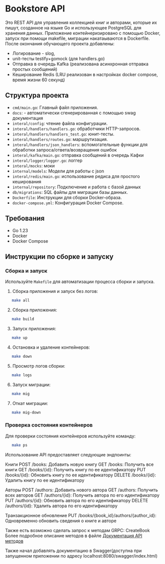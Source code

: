 # Bookstore API

Это REST API для управления коллекцией книг и авторами, которые их пишут, созданное на языке Go и использующее PostgreSQL для хранения данных. Приложение контейнеризировано с помощью Docker, запуск при помощи makefile, миграции накатаываются в Dockerfile. 
После окончания  обучающего проекта добавлены:
- Логирование - slog,
- unit-тесты testify+gomock (для handlers.go)
- Отправка в очередь Kafka (реализована асинхронная отправка простых сообщений)
- Кеширование Redis (LRU реализован в настройках docker compose, время жизни 60 секунд)

## Структура проекта

- `cmd/main.go`: Главный файл приложения.
- `docs`: - автоматически сгенерированная с помощью swag документация
- `interal/config`: чтение файла конфигурации.
- `interal/handlers/handlers.go`: обработчики HTTP-запросов.
- `interal/handlers/handlers_test.go`: юнит-тесты.
- `interal/handlers/routes.go`: маршрутизация.
- `interal/handlers/json_handlers`: вспомогательные функции для обработки запроса/ответа/возвращения ошибок
- `interal/kafka/main.go`: отправка сообщений в очередь Кафки
- `interal/logger/logger.go`: логгер
- `interal/mocks`: моки
- `internal/models`: Модели для работы с json
- `interal/redis/main.go`: использование редиса для простого кеширования
- `internal/repository`: Подключение и работа с базой данных
- `db/migrations`: SQL файлы для миграции базы данных.
- `Dockerfile`: Инструкции для сборки Docker-образа.
- `docker-compose.yml`: Конфигурация Docker Compose.

## Требования

- Go 1.23
- Docker
- Docker Compose

## Инструкции по сборке и запуску

### Сборка и запуск

Используйте `Makefile` для автоматизации процесса сборки и запуска.

1. Сборка приложения и запуск без логов:

```sh
   make all
```

2. Сборка приложения:

```sh
   make build
```

3. Запуск приложения:

```sh
   make up
```

4. Остановка и удаление контейнеров:

```sh
   make down
```

5. Просмотр логов сборки:

```sh
   make logs
```

6. Запуск миграции:

```sh
   make mig
```

7. Откат миграции:

```sh
   make mig-down
```

### Проверка состояния контейнеров

Для проверки состояния контейнеров используйте команду:

```sh
   make ps
```

Использование
API предоставляет следующие эндпоинты:

Книги
POST /books: Добавить новую книгу
GET /books: Получить все книги
GET /books/{id}: Получить книгу по ее идентификатору
PUT /books/{id}: Обновить книгу по ее идентификатору
DELETE /books/{id}: Удалить книгу по ее идентификатору

Авторы
POST /authors: Добавить нового автора
GET /authors: Получить всех авторов
GET /authors/{id}: Получить автора по его идентификатору
PUT /authors/{id}: Обновить автора по его идентификатору
DELETE /authors/{id}: Удалить автора по его идентификатору

Транзакционное обновление
PUT /books/{book_id}/authors/{author_id}: Одновременно обновить сведения о книге и авторе

Также есть возможно сделать запрос к методам GRPC:
CreateBook
Более подробное описание методов в файле [Документация API методов](Документация_API_методов.md)

Также начал добавлять документацию в Swagger(доступна при запущенном приложении по адресу localhost:8080/swagger/index.html)
